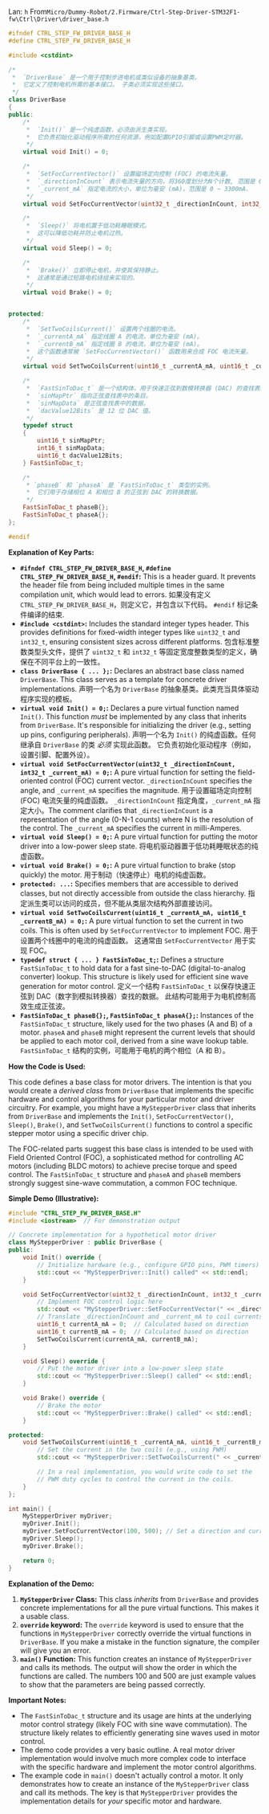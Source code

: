 Lan: `h` From`Micro/Dummy-Robot/2.Firmware/Ctrl-Step-Driver-STM32F1-fw\Ctrl\Driver\driver_base.h`

```cpp
#ifndef CTRL_STEP_FW_DRIVER_BASE_H
#define CTRL_STEP_FW_DRIVER_BASE_H

#include <cstdint>

/*
 *  `DriverBase` 是一个用于控制步进电机或类似设备的抽象基类。
 *  它定义了控制电机所需的基本接口。 子类必须实现这些接口。
 */
class DriverBase
{
public:
    /*
     *  `Init()` 是一个纯虚函数，必须由派生类实现。
     *  它负责初始化驱动程序所需的任何资源，例如配置GPIO引脚或设置PWM定时器。
     */
    virtual void Init() = 0;

    /*
     *  `SetFocCurrentVector()` 设置磁场定向控制 (FOC) 的电流矢量。
     *  `_directionInCount` 表示电流矢量的方向，将360度划分为N个计数, 范围是 0 ~ N-1.
     *  `_current_mA` 指定电流的大小，单位为毫安 (mA)，范围是 0 ~ 3300mA.
     */
    virtual void SetFocCurrentVector(uint32_t _directionInCount, int32_t _current_mA) = 0;

    /*
     *  `Sleep()` 将电机置于低功耗睡眠模式。
     *  这可以降低功耗并防止电机过热。
     */
    virtual void Sleep() = 0;

    /*
     *  `Brake()` 立即停止电机，并使其保持静止。
     *  这通常是通过短路电机绕组来实现的。
     */
    virtual void Brake() = 0;


protected:
    /*
     *  `SetTwoCoilsCurrent()` 设置两个线圈的电流。
     *  `_currentA_mA` 指定线圈 A 的电流，单位为毫安 (mA)。
     *  `_currentB_mA` 指定线圈 B 的电流，单位为毫安 (mA)。
     *  这个函数通常被 `SetFocCurrentVector()` 函数用来合成 FOC 电流矢量。
     */
    virtual void SetTwoCoilsCurrent(uint16_t _currentA_mA, uint16_t _currentB_mA) = 0;

    /*
     *  `FastSinToDac_t` 是一个结构体，用于快速正弦到数模转换器 (DAC) 的查找表。
     *  `sinMapPtr` 指向正弦查找表中的条目。
     *  `sinMapData` 是正弦查找表中的数据。
     *  `dacValue12Bits` 是 12 位 DAC 值。
     */
    typedef struct
    {
        uint16_t sinMapPtr;
        int16_t sinMapData;
        uint16_t dacValue12Bits;
    } FastSinToDac_t;

    /*
     * `phaseB` 和 `phaseA` 是 `FastSinToDac_t` 类型的实例。
     *  它们用于存储相位 A 和相位 B 的正弦到 DAC 的转换数据。
     */
    FastSinToDac_t phaseB{};
    FastSinToDac_t phaseA{};
};

#endif
```

**Explanation of Key Parts:**

*   **`#ifndef CTRL_STEP_FW_DRIVER_BASE_H`, `#define CTRL_STEP_FW_DRIVER_BASE_H`, `#endif`:**  This is a header guard.  It prevents the header file from being included multiple times in the same compilation unit, which would lead to errors.  如果没有定义 `CTRL_STEP_FW_DRIVER_BASE_H`，则定义它，并包含以下代码。 `#endif` 标记条件编译的结束.
*   **`#include <cstdint>`:** Includes the standard integer types header.  This provides definitions for fixed-width integer types like `uint32_t` and `int32_t`, ensuring consistent sizes across different platforms. 包含标准整数类型头文件，提供了 `uint32_t` 和 `int32_t` 等固定宽度整数类型的定义，确保在不同平台上的一致性。
*   **`class DriverBase { ... };`:** Declares an abstract base class named `DriverBase`.  This class serves as a template for concrete driver implementations.  声明一个名为 `DriverBase` 的抽象基类。此类充当具体驱动程序实现的模板。
*   **`virtual void Init() = 0;`:** Declares a pure virtual function named `Init()`.  This function *must* be implemented by any class that inherits from `DriverBase`. It's responsible for initializing the driver (e.g., setting up pins, configuring peripherals). 声明一个名为 `Init()` 的纯虚函数。任何继承自 `DriverBase` 的类 *必须* 实现此函数。 它负责初始化驱动程序（例如，设置引脚、配置外设）。
*   **`virtual void SetFocCurrentVector(uint32_t _directionInCount, int32_t _current_mA) = 0;`:** A pure virtual function for setting the field-oriented control (FOC) current vector.  `_directionInCount` specifies the angle, and `_current_mA` specifies the magnitude. 用于设置磁场定向控制 (FOC) 电流矢量的纯虚函数。 `_directionInCount` 指定角度，`_current_mA` 指定大小。The comment clarifies that `_directionInCount` is a representation of the angle (0-N-1 counts) where N is the resolution of the control. The `_current_mA` specifies the current in milli-Amperes.
*   **`virtual void Sleep() = 0;`:**  A pure virtual function for putting the motor driver into a low-power sleep state. 将电机驱动器置于低功耗睡眠状态的纯虚函数。
*   **`virtual void Brake() = 0;`:** A pure virtual function to brake (stop quickly) the motor. 用于制动（快速停止）电机的纯虚函数。
*   **`protected: ...`:** Specifies members that are accessible to derived classes, but not directly accessible from outside the class hierarchy.  指定派生类可以访问的成员，但不能从类层次结构外部直接访问。
*   **`virtual void SetTwoCoilsCurrent(uint16_t _currentA_mA, uint16_t _currentB_mA) = 0;`:**  A pure virtual function to set the current in two coils.  This is often used by `SetFocCurrentVector` to implement FOC. 用于设置两个线圈中的电流的纯虚函数。 这通常由 `SetFocCurrentVector` 用于实现 FOC。
*   **`typedef struct { ... } FastSinToDac_t;`:** Defines a structure `FastSinToDac_t` to hold data for a fast sine-to-DAC (digital-to-analog converter) lookup. This structure is likely used for efficient sine wave generation for motor control.  定义一个结构 `FastSinToDac_t` 以保存快速正弦到 DAC（数字到模拟转换器）查找的数据。 此结构可能用于为电机控制高效生成正弦波。
*   **`FastSinToDac_t phaseB{};`, `FastSinToDac_t phaseA{};`:**  Instances of the `FastSinToDac_t` structure, likely used for the two phases (A and B) of a motor. `phaseA` and `phaseB` might represent the current levels that should be applied to each motor coil, derived from a sine wave lookup table.  `FastSinToDac_t` 结构的实例，可能用于电机的两个相位（A 和 B）。

**How the Code is Used:**

This code defines a base class for motor drivers.  The intention is that you would create a *derived class* from `DriverBase` that implements the specific hardware and control algorithms for your particular motor and driver circuitry.  For example, you might have a `MyStepperDriver` class that inherits from `DriverBase` and implements the `Init()`, `SetFocCurrentVector()`, `Sleep()`, `Brake()`, and `SetTwoCoilsCurrent()` functions to control a specific stepper motor using a specific driver chip.

The FOC-related parts suggest this base class is intended to be used with Field Oriented Control (FOC), a sophisticated method for controlling AC motors (including BLDC motors) to achieve precise torque and speed control.  The `FastSinToDac_t` structure and `phaseA` and `phaseB` members strongly suggest sine-wave commutation, a common FOC technique.

**Simple Demo (Illustrative):**

```cpp
#include "CTRL_STEP_FW_DRIVER_BASE.H"
#include <iostream>  // For demonstration output

// Concrete implementation for a hypothetical motor driver
class MyStepperDriver : public DriverBase {
public:
    void Init() override {
        // Initialize hardware (e.g., configure GPIO pins, PWM timers)
        std::cout << "MyStepperDriver::Init() called" << std::endl;
    }

    void SetFocCurrentVector(uint32_t _directionInCount, int32_t _current_mA) override {
        // Implement FOC control logic here
        std::cout << "MyStepperDriver::SetFocCurrentVector(" << _directionInCount << ", " << _current_mA << ")" << std::endl;
        // Translate _directionInCount and _current_mA to coil currents
        uint16_t currentA_mA = 0;  // Calculated based on direction
        uint16_t currentB_mA = 0;  // Calculated based on direction
        SetTwoCoilsCurrent(currentA_mA, currentB_mA);
    }

    void Sleep() override {
        // Put the motor driver into a low-power sleep state
        std::cout << "MyStepperDriver::Sleep() called" << std::endl;
    }

    void Brake() override {
        // Brake the motor
        std::cout << "MyStepperDriver::Brake() called" << std::endl;
    }

protected:
    void SetTwoCoilsCurrent(uint16_t _currentA_mA, uint16_t _currentB_mA) override {
        // Set the current in the two coils (e.g., using PWM)
        std::cout << "MyStepperDriver::SetTwoCoilsCurrent(" << _currentA_mA << ", " << _currentB_mA << ")" << std::endl;

        // In a real implementation, you would write code to set the
        // PWM duty cycles to control the current in the coils.
    }
};

int main() {
    MyStepperDriver myDriver;
    myDriver.Init();
    myDriver.SetFocCurrentVector(100, 500); // Set a direction and current
    myDriver.Sleep();
    myDriver.Brake();

    return 0;
}
```

**Explanation of the Demo:**

1.  **`MyStepperDriver` Class:** This class *inherits* from `DriverBase` and provides concrete implementations for all the pure virtual functions. This makes it a usable class.
2.  **`override` keyword:** The `override` keyword is used to ensure that the functions in `MyStepperDriver` correctly override the virtual functions in `DriverBase`.  If you make a mistake in the function signature, the compiler will give you an error.
3.  **`main()` Function:** This function creates an instance of `MyStepperDriver` and calls its methods. The output will show the order in which the functions are called. The numbers 100 and 500 are just example values to show that the parameters are being passed correctly.

**Important Notes:**

*   The `FastSinToDac_t` structure and its usage are hints at the underlying motor control strategy (likely FOC with sine wave commutation).  The structure likely relates to efficiently generating sine waves used in motor control.
*   The demo code provides a very basic outline.  A real motor driver implementation would involve much more complex code to interface with the specific hardware and implement the motor control algorithms.
*   The example code in `main()` doesn't actually control a motor. It only demonstrates how to create an instance of the `MyStepperDriver` class and call its methods.  The key is that `MyStepperDriver` provides the implementation details for *your* specific motor and hardware.
